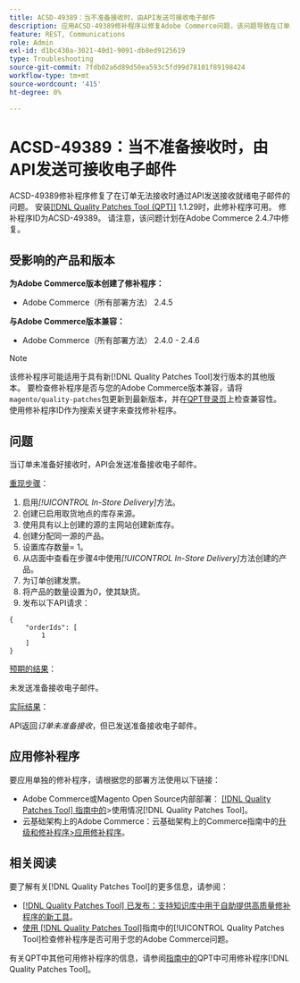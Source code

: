 ```yaml
---
title: ACSD-49389：当不准备接收时，由API发送可接收电子邮件
description: 应用ACSD-49389修补程序以修复Adobe Commerce问题，该问题导致在订单未准备好接收时，API会发送准备接收电子邮件。
feature: REST, Communications
role: Admin
exl-id: d1bc430a-3021-40d1-9091-db8ed9125619
type: Troubleshooting
source-git-commit: 7fdb02a6d89d50ea593c5fd99d78101f89198424
workflow-type: tm+mt
source-wordcount: '415'
ht-degree: 0%

---
```


# ACSD-49389：当不准备接收时，由API发送可接收电子邮件

ACSD-49389修补程序修复了在订单无法接收时通过API发送接收就绪电子邮件的问题。 安装[[!DNL Quality Patches Tool (QPT)]](https://experienceleague.adobe.com/en/docs/commerce-operations/tools/quality-patches-tool/quality-patches-tool-to-self-serve-quality-patches) 1.1.29时，此修补程序可用。 修补程序ID为ACSD-49389。 请注意，该问题计划在Adobe Commerce 2.4.7中修复。

## 受影响的产品和版本

**为Adobe Commerce版本创建了修补程序：**

* Adobe Commerce（所有部署方法） 2.4.5

**与Adobe Commerce版本兼容：**

* Adobe Commerce（所有部署方法） 2.4.0 - 2.4.6

>[!NOTE]
>
>该修补程序可能适用于具有新[!DNL Quality Patches Tool]发行版本的其他版本。 要检查修补程序是否与您的Adobe Commerce版本兼容，请将`magento/quality-patches`包更新到最新版本，并在[QPT登录页](https://experienceleague.adobe.com/tools/commerce-quality-patches/index.html)上检查兼容性。 使用修补程序ID作为搜索关键字来查找修补程序。

## 问题

当订单未准备好接收时，API会发送准备接收电子邮件。

<u>重现步骤</u>：

1. 启用&#x200B;*[!UICONTROL In-Store Delivery]*&#x200B;方法。
1. 创建已启用取货地点的库存来源。
1. 使用具有以上创建的源的主网站创建新库存。
1. 创建分配同一源的产品。
1. 设置库存数量= 1。
1. 从店面中查看在步骤4中使用&#x200B;*[!UICONTROL In-Store Delivery]*&#x200B;方法创建的产品。
1. 为订单创建发票。
1. 将产品的数量设置为&#x200B;*0*，使其缺货。
1. 发布以下API请求：

```
{
    "orderIds": [
        1
    ]
}
```

<u>预期的结果</u>：

未发送准备接收电子邮件。

<u>实际结果</u>：

API返回&#x200B;*订单未准备接收*，但已发送准备接收电子邮件。

## 应用修补程序

要应用单独的修补程序，请根据您的部署方法使用以下链接：

* Adobe Commerce或Magento Open Source内部部署： [[!DNL Quality Patches Tool] 指南中的](/help/tools/quality-patches-tool/usage.md)>使用情况[!DNL Quality Patches Tool]。
* 云基础架构上的Adobe Commerce：云基础架构上的Commerce指南中的[升级和修补程序>应用修补程序](https://experienceleague.adobe.com/docs/commerce-cloud-service/user-guide/develop/upgrade/apply-patches.html)。

## 相关阅读

要了解有关[!DNL Quality Patches Tool]的更多信息，请参阅：

* [[!DNL Quality Patches Tool] 已发布：支持知识库中用于自助提供高质量修补程序的新工具](https://experienceleague.adobe.com/en/docs/commerce-operations/tools/quality-patches-tool/quality-patches-tool-to-self-serve-quality-patches)。
* [使用 [!DNL Quality Patches Tool]](/help/tools/quality-patches-tool/patches-available-in-qpt/check-patch-for-magento-issue-with-magento-quality-patches.md)指南中的[!UICONTROL Quality Patches Tool]检查修补程序是否可用于您的Adobe Commerce问题。


有关QPT中其他可用修补程序的信息，请参阅[指南中的](https://experienceleague.adobe.com/tools/commerce-quality-patches/index.html)QPT中可用修补程序[!DNL Quality Patches Tool]。
